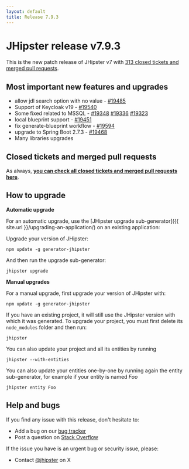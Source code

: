 ```yaml
---
layout: default
title: Release 7.9.3
---
```


# JHipster release v7.9.3

This is the new patch release of JHipster v7 with [313 closed tickets and merged pull requests](https://github.com/jhipster/generator-jhipster/issues?q=milestone%3A7.9.3+is%3Aclosed).

## Most important new features and upgrades

- allow jdl search option with no value - [#19485](https://github.com/jhipster/generator-jhipster/pull/19485)
- Support of Keycloak v19 - [#19540](https://github.com/jhipster/generator-jhipster/pull/19540)
- Some fixed related to MSSQL - [#19348](https://github.com/jhipster/generator-jhipster/pull/19348) [#19336](https://github.com/jhipster/generator-jhipster/pull/19336) [#19323](https://github.com/jhipster/generator-jhipster/pull/19323)
- local blueprint support - [#19451](https://github.com/jhipster/generator-jhipster/pull/19451)
- fix generate-blueprint workflow - [#19594](https://github.com/jhipster/generator-jhipster/pull/19594)
- upgrade to Spring Boot 2.7.3 - [#19468](https://github.com/jhipster/generator-jhipster/pull/19468)
- Many libraries upgrades

## Closed tickets and merged pull requests

As always, **[you can check all closed tickets and merged pull requests here](https://github.com/jhipster/generator-jhipster/issues?q=milestone%3A7.9.3+is%3Aclosed)**.

## How to upgrade

**Automatic upgrade**

For an automatic upgrade, use the [JHipster upgrade sub-generator]({{ site.url }}/upgrading-an-application/) on an existing application:

Upgrade your version of JHipster:

```
npm update -g generator-jhipster
```

And then run the upgrade sub-generator:

```
jhipster upgrade
```

**Manual upgrades**

For a manual upgrade, first upgrade your version of JHipster with:

```
npm update -g generator-jhipster
```

If you have an existing project, it will still use the JHipster version with which it was generated.
To upgrade your project, you must first delete its `node_modules` folder and then run:

```
jhipster
```

You can also update your project and all its entities by running

```
jhipster --with-entities
```

You can also update your entities one-by-one by running again the entity sub-generator, for example if your entity is named _Foo_

```
jhipster entity Foo
```

## Help and bugs

If you find any issue with this release, don't hesitate to:

- Add a bug on our [bug tracker](https://github.com/jhipster/generator-jhipster/issues?state=open)
- Post a question on [Stack Overflow](http://stackoverflow.com/tags/jhipster/info)

If the issue you have is an urgent bug or security issue, please:

- Contact [@jhipster](https://twitter.com/jhipster) on X
